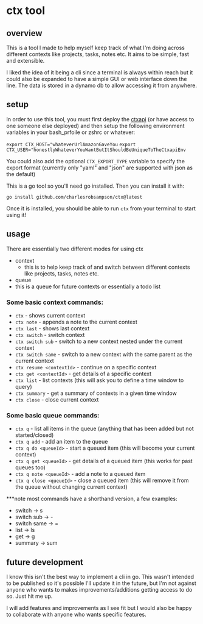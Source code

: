 # ctx tool
## overview
This is a tool I made to help myself keep track of what I'm doing across different contexts like projects, tasks, notes etc. It aims to be simple, fast and extensible.

I liked the idea of it being a cli since a terminal is always within reach but it could also be expanded to have a simple GUI or web interface down the line. The data is stored in a dynamo db to allow accessing it from anywhere.

## setup
In order to use this tool, you must first deploy the [ctxapi](https://github.com/charlesrobsampson/ctxapi) (or have access to one someone else deployed) and then setup the following environment variables in your bash_prfoile or zshrc or whatever:

`export CTX_HOST="whateverUrlAmazonGaveYou`
`export CTX_USER="honestlyWhateverYouWantButItShouldBeUniqueToTheCtxapiEnv`

You could also add the optional `CTX_EXPORT_TYPE` variable to specify the export format (currently only "yaml" and "json" are supported with json as the default)

This is a go tool so you'll need go installed. Then you can install it with:

`go install github.com/charlesrobsampson/ctx@latest`

Once it is installed, you should be able to run `ctx` from your terminal to start using it!

## usage
There are essentially two different modes for using ctx
- context
  - this is to help keep track of and switch between different contexts like projects, tasks, notes etc.
- queue
 - this is a queue for future contexts or essentially a todo list

### Some basic context commands:
- `ctx` - shows current context
- `ctx note` - appends a note to the current context
- `ctx last` - shows last context
- `ctx switch` - switch context
 - `ctx switch sub` - switch to a new context nested under the current context
 - `ctx switch same` - switch to a new context with the same parent as the current context
- `ctx resume <contextId>` - continue on a specific context
- `ctx get <contextId>` - get details of a specific context
- `ctx list` - list contexts (this will ask you to define a time window to query)
- `ctx summary` - get a summary of contexts in a given time window
- `ctx close` - close current context

### Some basic queue commands:
- `ctx q` - list all items in the queue (anything that has been added but not started/closed)
- `ctx q add` - add an item to the queue
- `ctx q do <queueId>` - start a queued item (this will become your current context)
- `ctx q get <queueId>` - get details of a queued item (this works for past queues too)
- `ctx q note <queueId>` - add a note to a queued item
- `ctx q close <queueId>` - close a queued item (this will remove it from the queue without changing current context)

***note most commands have a shorthand version, a few examples:
- switch -> s
- switch sub -> -
- switch same -> =
- list -> ls
- get -> g
- summary -> sum


## future development
I know this isn't the best way to implement a cli in go. This wasn't intended to be published so it's possible I'll update it in the future, but I'm not against anyone who wants to makes improvements/additions getting access to do so. Just hit me up.

I will add features and improvements as I see fit but I would also be happy to collaborate with anyone who wants specific features.